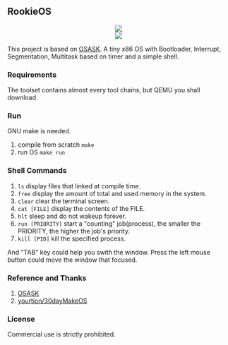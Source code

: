 ## RookieOS
<p align="center">
<img src="https://chizuo.top/api/get_visits_counter_badge?id=4e73897cc88a3d14758c6b1f0c2c3151"> <br>
<img src="https://raw.githubusercontent.com/Raibows/MarkdownPhotos/master/picgoimage/20200618181048.png">
</p>
This project is based on <a href="https://ja.wikipedia.org/wiki/OSASK">OSASK</a>. A tiny x86 OS with Bootloader, Interrupt, Segmentation, Multitask based on timer and a simple shell.

### Requirements
The toolset contains almost every tool chains, but QEMU you shall download.

### Run
GNU make is needed.
1. compile from scratch ``make``
2. run OS ``make run``

### Shell Commands
1. ``ls`` display files that linked at compile time.
2. ``free`` display the amount of total and used memory in the system.
3. ``clear`` clear the terminal screen.
4. ``cat [FILE]`` display the contents of the FILE.
5. ``hlt`` sleep and do not wakeup forever.
6. ``run [PRIORITY]`` start a "counting" job(process), the smaller the PRIORITY, the higher the job's priority.
7. ``kill [PID]`` kill the specified process.

And "TAB" key could help you swith the window. Press the left mouse button could move the window that focused.

### Reference and Thanks
1. <a href="https://ja.wikipedia.org/wiki/OSASK">OSASK</a>
2. <a href="https://github.com/yourtion/30dayMakeOS">yourtion/30dayMakeOS</a>

### License
Commercial use is strictly prohibited.
